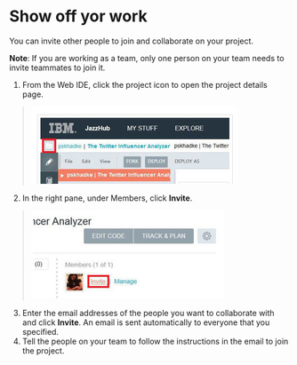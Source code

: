 # Show off yor work
You can invite other people to join and collaborate on your project.

**Note**: If you are working as a team, only one person on your team needs to invite teammates to join it.

1. From the Web IDE, click the project icon to open the project details page.
>	![Project icon](../images/guidejheclipse/jazzhubprojecticon.jpg)
2. In the right pane, under Members, click **Invite**. 
>	![Invite button](../images/guidejheclipse/jazzhubinvite.jpg)
3. Enter the email addresses of the people you want to collaborate with and click **Invite**. 
An email is sent automatically to everyone that you specified.
4. Tell the people on your team to follow the instructions in the email to join the project.
